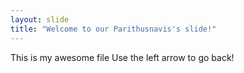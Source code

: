```yaml
---
layout: slide
title: "Welcome to our Parithusnavis's slide!"
---
```

This is my awesome file
Use the left arrow to go back!

